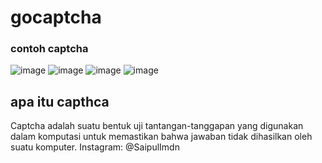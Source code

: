 # gocaptcha


### contoh captcha

![image](https://raw.githubusercontent.com/lifei6671/gocaptcha/master/example/image_1.jpg)
![image](https://raw.githubusercontent.com/lifei6671/gocaptcha/master/example/image_2.jpg)
![image](https://raw.githubusercontent.com/lifei6671/gocaptcha/master/example/image_3.jpg)
![image](https://raw.githubusercontent.com/lifei6671/gocaptcha/master/example/image_4.jpg)

## apa itu capthca

Captcha adalah suatu bentuk uji tantangan-tanggapan yang digunakan dalam komputasi untuk memastikan bahwa jawaban tidak dihasilkan oleh suatu komputer. 
Instagram: @SaipulImdn
